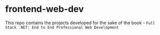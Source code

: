 # frontend-web-dev

This repo contains the projects developed for the sake of the book - `Full Stack .NET: End to End Professional Web Development`